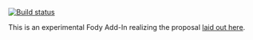 [![Build status](https://ci.appveyor.com/api/projects/status/ss2jy47aoxi4lf0t?svg=true)](https://ci.appveyor.com/project/jtheisen/loom-fody)

This is an experimental Fody Add-In realizing the proposal [laid out here](https://github.com/Fody/Fody/issues/353).
